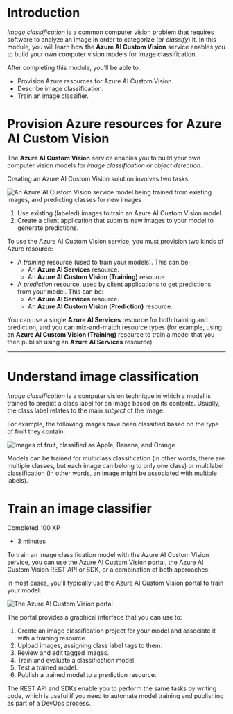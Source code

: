 # Introduction

_Image classification_ is a common computer vision problem that requires software to analyze an image in order to categorize (or _classify_) it. In this module, you will learn how the **Azure AI Custom Vision** service enables you to build your own computer vision models for image classification.

After completing this module, you’ll be able to:

- Provision Azure resources for Azure AI Custom Vision.
- Describe image classification.
- Train an image classifier.
# Provision Azure resources for Azure AI Custom Vision

The **Azure AI Custom Vision** service enables you to build your own computer vision models for _image classification_ or _object detection_.

Creating an Azure AI Custom Vision solution involves two tasks:

![An Azure AI Custom Vision service model being trained from existing images, and predicting classes for new images](https://learn.microsoft.com/en-gb/training/wwl-data-ai/classify-images/media/image-classification.png)

1. Use existing (labeled) images to train an Azure AI Custom Vision model.
2. Create a client application that submits new images to your model to generate predictions.

To use the Azure AI Custom Vision service, you must provision two kinds of Azure resource:

- A _training_ resource (used to train your models). This can be:
    - An **Azure AI Services** resource.
    - An **Azure AI Custom Vision (Training)** resource.
- A _prediction_ resource, used by client applications to get predictions from your model. This can be:
    - An **Azure AI Services** resource.
    - An **Azure AI Custom Vision (Prediction)** resource.

You can use a single **Azure AI Services** resource for both training and prediction, and you can mix-and-match resource types (for example, using an **Azure AI Custom Vision (Training)** resource to train a model that you then publish using an **Azure AI Services** resource).

---
# Understand image classification

_Image classification_ is a computer vision technique in which a model is trained to predict a class label for an image based on its contents. Usually, the class label relates to the main _subject_ of the image.

For example, the following images have been classified based on the type of fruit they contain.

![Images of fruit, classified as Apple, Banana, and Orange](https://learn.microsoft.com/en-gb/training/wwl-data-ai/classify-images/media/classified-fruit.png)

Models can be trained for multiclass classification (in other words, there are multiple classes, but each image can belong to only one class) or multilabel classification (in other words, an image might be associated with multiple labels).

# Train an image classifier

Completed 100 XP

- 3 minutes

To train an image classification model with the Azure AI Custom Vision service, you can use the Azure AI Custom Vision portal, the Azure AI Custom Vision REST API or SDK, or a combination of both approaches.

In most cases, you'll typically use the Azure AI Custom Vision portal to train your model.

![The Azure AI Custom Vision portal](https://learn.microsoft.com/en-gb/training/wwl-data-ai/classify-images/media/custom-vision-portal.png)

The portal provides a graphical interface that you can use to:

1. Create an image classification project for your model and associate it with a training resource.
2. Upload images, assigning class label tags to them.
3. Review and edit tagged images.
4. Train and evaluate a classification model.
5. Test a trained model.
6. Publish a trained model to a prediction resource.

The REST API and SDKs enable you to perform the same tasks by writing code, which is useful if you need to automate model training and publishing as part of a DevOps process.